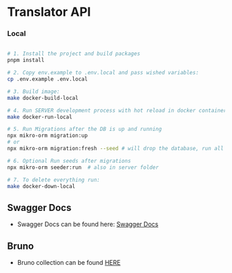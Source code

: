 # Translator API


### Local

```bash

# 1. Install the project and build packages
pnpm install

# 2. Copy env.example to .env.local and pass wished variables:
cp .env.example .env.local

# 3. Build image:
make docker-build-local

# 4. Run SERVER development process with hot reload in docker container 
make docker-run-local

# 5. Run Migrations after the DB is up and running
npx mikro-orm migration:up
# or
npx mikro-orm migration:fresh --seed # will drop the database, run all migrations and the DatabaseSeeder class

# 6. Optional Run seeds after migrations
npx mikro-orm seeder:run  # also in server folder

# 7. To delete everything run:
make docker-down-local

```

## Swagger Docs

- Swagger Docs can be found here: [Swagger Docs](http://localhost:4000/docs)

## Bruno

- Bruno collection can be found [HERE](./bruno)